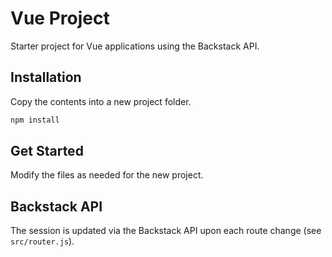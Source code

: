# Vue Project

Starter project for Vue applications using the Backstack API.

## Installation

Copy the contents into a new project folder.

```sh
npm install
```

## Get Started

Modify the files as needed for the new project. 


## Backstack API

The session is updated via the Backstack API upon each route change (see `src/router.js`).